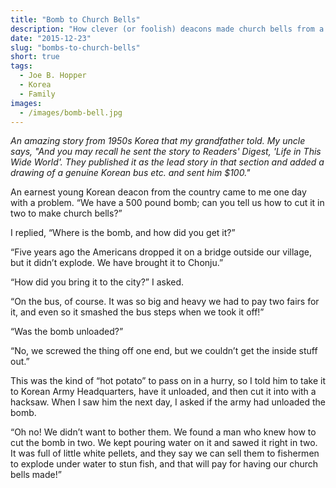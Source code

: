 ```yaml
---
title: "Bomb to Church Bells"
description: "How clever (or foolish) deacons made church bells from a bomb."
date: "2015-12-23"
slug: "bombs-to-church-bells"
short: true
tags:
  - Joe B. Hopper
  - Korea
  - Family
images:
  - /images/bomb-bell.jpg
---
```


_An amazing story from 1950s Korea that my grandfather told. My uncle says, "And you may recall he sent the story to Readers' Digest, 'Life in This Wide World'. They published it as the lead story in that section and added a drawing of a genuine Korean bus etc. and sent him $100."_

An earnest young Korean deacon from the country came to me one day with a problem. “We have a 500 pound bomb; can you tell us how to cut it in two to make church bells?”

I replied, “Where is the bomb, and how did you get it?”

“Five years ago the Americans dropped it on a bridge outside our village, but it didn’t explode. We have brought it to Chonju.”

“How did you bring it to the city?” I asked.

“On the bus, of course. It was so big and heavy we had to pay two fairs for it, and even so it smashed the bus steps when we took it off!”

“Was the bomb unloaded?”

“No, we screwed the thing off one end, but we couldn’t get the inside stuff out.”

This was the kind of “hot potato” to pass on in a hurry, so I told him to take it to Korean Army Headquarters, have it unloaded, and then cut it into with a hacksaw. When I saw him the next day, I asked if the army had unloaded the bomb.

“Oh no! We didn’t want to bother them. We found a man who knew how to cut the bomb in two. We kept pouring water on it and sawed it right in two. It was full of little white pellets, and they say we can sell them to fishermen to explode under water to stun fish, and that will pay for having our church bells made!”